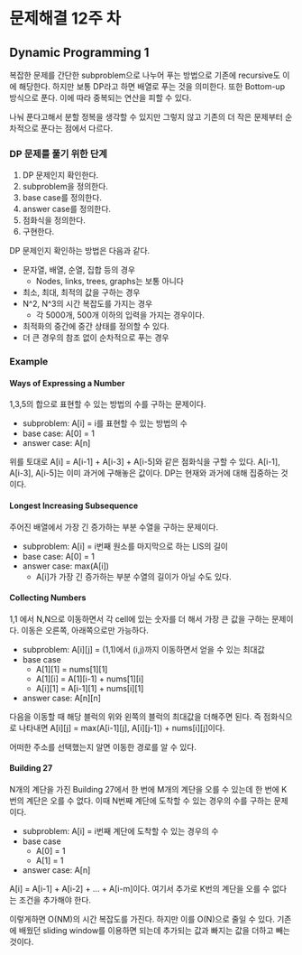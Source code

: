 # 문제해결 12주 차

## Dynamic Programming 1

복잡한 문제를 간단한 subproblem으로 나누어 푸는 방법으로 기존에 recursive도 이에 해당한다. 하지만 보통 DP라고 하면 배열로 푸는 것을 의미한다. 또한 Bottom-up 방식으로 푼다. 이에 따라 중복되는 연산을 피할 수 있다.

나눠 푼다고해서 분할 정복을 생각할 수 있지만 그렇지 않고 기존의 더 작은 문제부터 순차적으로 푼다는 점에서 다르다.

### DP 문제를 풀기 위한 단계

1. DP 문제인지 확인한다.
2. subproblem을 정의한다.
3. base case를 정의한다.
4. answer case를 정의한다.
5. 점화식을 정의한다.
6. 구현한다.

DP 문제인지 확인하는 방법은 다음과 같다.

- 문자열, 배열, 순열, 집합 등의 경우
  - Nodes, links, trees, graphs는 보통 아니다
- 최소, 최대, 최적의 값을 구하는 경우
- N^2, N^3의 시간 복잡도를 가지는 경우
  - 각 5000개, 500개 이하의 입력을 가지는 경우이다.
- 최적화의 중간에 중간 상태를 정의할 수 있다.
- 더 큰 경우의 참조 없이 순차적으로 푸는 경우

### Example

#### Ways of Expressing a Number

1,3,5의 합으로 표현할 수 있는 방법의 수를 구하는 문제이다.

- subproblem: A[i] = i를 표현할 수 있는 방법의 수
- base case: A[0] = 1
- answer case: A[n]

위를 토대로 A[i] = A[i-1] + A[i-3] + A[i-5]와 같은 점화식을 구할 수 있다. A[i-1], A[i-3], A[i-5]는 이미 과거에 구해놓은 값이다. DP는 현재와 과거에 대해 집중하는 것이다.

#### Longest Increasing Subsequence

주어진 배열에서 가장 긴 증가하는 부분 수열을 구하는 문제이다.

- subproblem: A[i] = i번째 원소를 마지막으로 하는 LIS의 길이
- base case: A[0] = 1
- answer case: max(A[i])
  - A[i]가 가장 긴 증가하는 부분 수열의 길이가 아닐 수도 있다.

#### Collecting Numbers

1,1 에서 N,N으로 이동하면서 각 cell에 있는 숫자를 더 해서 가장 큰 값을 구하는 문제이다. 이동은 오른쪽, 아래쪽으로만 가능하다.

- subproblem: A[i][j] = (1,1)에서 (i,j)까지 이동하면서 얻을 수 있는 최대값
- base case
  - A[1][1] = nums[1][1]
  - A[1][i] = A[1][i-1] + nums[1][i]
  - A[i][1] = A[i-1][1] + nums[i][1]
- answer case: A[n][n]

다음을 이동할 때 해당 블럭의 위와 왼쪽의 블럭의 최대값을 더해주면 된다. 즉 점화식으로 나타내면 A[i][j] = max(A[i-1][j], A[i][j-1]) + nums[i][j]이다.

어떠한 주소를 선택했는지 알면 이동한 경로를 알 수 있다.

#### Building 27

N개의 계단을 가진 Building 27에서 한 번에 M개의 계단을 오를 수 있는데 한 번에 K번의 계단은 오를 수 없다. 이때 N번째 계단에 도착할 수 있는 경우의 수를 구하는 문제이다.

- subproblem: A[i] = i번째 계단에 도착할 수 있는 경우의 수
- base case
  - A[0] = 1
  - A[1] = 1
- answer case: A[n]

A[i] = A[i-1] + A[i-2] + ... + A[i-m]이다. 여기서 추가로 K번의 계단을 오를 수 없다는 조건을 추가해야 한다.

이렇게하면 O(NM)의 시간 복잡도를 가진다. 하지만 이를 O(N)으로 줄일 수 있다. 기존에 배웠던 sliding window를 이용하면 되는데 추가되는 값과 빠지는 값을 더하고 빼는 것이다.
